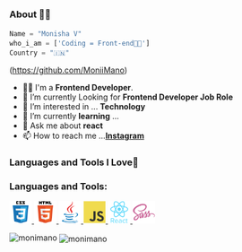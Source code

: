 
### About 💁‍♀️
```python
Name = "Monisha V"
who_i_am = ['Coding = Front-end👩‍💻']
Country = "🇮🇳"
```
(https://github.com/MoniiMano)





- 👩‍💻 I'm a **Frontend Developer**.
- 🔭 I’m currently Looking for **Frontend Developer Job Role**
- 👀 I’m interested in ... **Technology**
- 🌱 I’m currently **learning** ...
- 💬 Ask me about **react**
- 📫 How to reach me ...**[Instagram](https://www.instagram.com/monii_mano/)**



<!---
MoniiMano/MoniiMano is a ✨ special ✨ repository because its `README.md` (this file) appears on your GitHub profile.
You can click the Preview link to take a look at your changes.
--->

### Languages and Tools I Love💙
<h3 align="left">Languages and Tools:</h3>
<p align="left"> <a href="https://www.w3schools.com/css/" target="_blank" rel="noreferrer"> <img src="https://raw.githubusercontent.com/devicons/devicon/master/icons/css3/css3-original-wordmark.svg" alt="css3" width="40" height="40"/> </a> <a href="https://www.w3.org/html/" target="_blank" rel="noreferrer"> <img src="https://raw.githubusercontent.com/devicons/devicon/master/icons/html5/html5-original-wordmark.svg" alt="html5" width="40" height="40"/> </a> <a href="https://www.java.com" target="_blank" rel="noreferrer"> <img src="https://raw.githubusercontent.com/devicons/devicon/master/icons/java/java-original.svg" alt="java" width="40" height="40"/> </a> <a href="https://developer.mozilla.org/en-US/docs/Web/JavaScript" target="_blank" rel="noreferrer"> <img src="https://raw.githubusercontent.com/devicons/devicon/master/icons/javascript/javascript-original.svg" alt="javascript" width="40" height="40"/> </a> <a href="https://reactjs.org/" target="_blank" rel="noreferrer"> <img src="https://raw.githubusercontent.com/devicons/devicon/master/icons/react/react-original-wordmark.svg" alt="react" width="40" height="40"/> </a> <a href="https://sass-lang.com" target="_blank" rel="noreferrer"> <img src="https://raw.githubusercontent.com/devicons/devicon/master/icons/sass/sass-original.svg" alt="sass" width="40" height="40"/> </a> </p>

<p><img align="left" src="https://github-readme-stats.vercel.app/api/top-langs?username=monimano&show_icons=true&locale=en&layout=compact" alt="monimano" /></p>

<p>&nbsp;<img align="center" src="https://github-readme-stats.vercel.app/api?username=monimano&show_icons=true&locale=en" alt="monimano" /></p>






    










